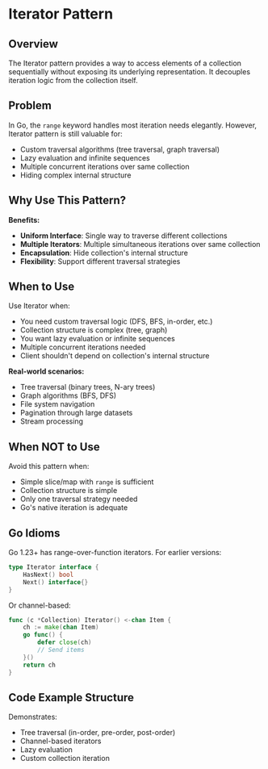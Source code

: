 # Iterator Pattern

## Overview
The Iterator pattern provides a way to access elements of a collection sequentially without exposing its underlying representation. It decouples iteration logic from the collection itself.

## Problem
In Go, the `range` keyword handles most iteration needs elegantly. However, Iterator pattern is still valuable for:
- Custom traversal algorithms (tree traversal, graph traversal)
- Lazy evaluation and infinite sequences
- Multiple concurrent iterations over same collection
- Hiding complex internal structure

## Why Use This Pattern?

**Benefits:**
- **Uniform Interface**: Single way to traverse different collections
- **Multiple Iterators**: Multiple simultaneous iterations over same collection
- **Encapsulation**: Hide collection's internal structure
- **Flexibility**: Support different traversal strategies

## When to Use

Use Iterator when:
- You need custom traversal logic (DFS, BFS, in-order, etc.)
- Collection structure is complex (tree, graph)
- You want lazy evaluation or infinite sequences
- Multiple concurrent iterations needed
- Client shouldn't depend on collection's internal structure

**Real-world scenarios:**
- Tree traversal (binary trees, N-ary trees)
- Graph algorithms (BFS, DFS)
- File system navigation
- Pagination through large datasets
- Stream processing

## When NOT to Use

Avoid this pattern when:
- Simple slice/map with `range` is sufficient
- Collection structure is simple
- Only one traversal strategy needed
- Go's native iteration is adequate

## Go Idioms

Go 1.23+ has range-over-function iterators. For earlier versions:
```go
type Iterator interface {
    HasNext() bool
    Next() interface{}
}
```

Or channel-based:
```go
func (c *Collection) Iterator() <-chan Item {
    ch := make(chan Item)
    go func() {
        defer close(ch)
        // Send items
    }()
    return ch
}
```

## Code Example Structure

Demonstrates:
- Tree traversal (in-order, pre-order, post-order)
- Channel-based iterators
- Lazy evaluation
- Custom collection iteration
